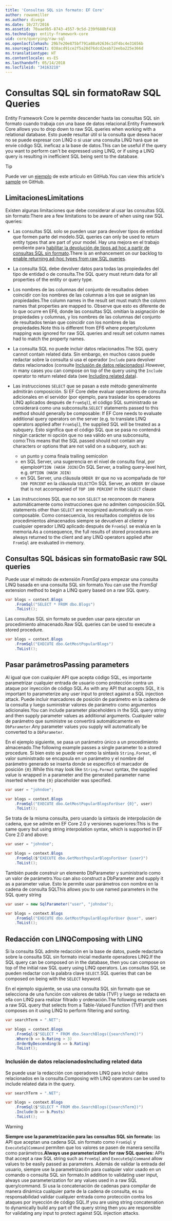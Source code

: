 ```yaml
---
title: 'Consultas SQL sin formato: EF Core'
author: rowanmiller
ms.author: divega
ms.date: 10/27/2016
ms.assetid: 70aae9b5-8743-4557-9c5d-239f688bf418
ms.technology: entity-framework-core
uid: core/querying/raw-sql
ms.openlocfilehash: 29b7e20e875bf791a88a92636c1df4bc4e31656b
ms.sourcegitcommit: 038acd91ce2f5a28d76dcd2eab72eeba225e366d
ms.translationtype: HT
ms.contentlocale: es-ES
ms.lasthandoff: 05/14/2018
ms.locfileid: "34163218"
---
```

# <a name="raw-sql-queries"></a><span data-ttu-id="ff43c-102">Consultas SQL sin formato</span><span class="sxs-lookup"><span data-stu-id="ff43c-102">Raw SQL Queries</span></span>

<span data-ttu-id="ff43c-103">Entity Framework Core le permite descender hasta las consultas SQL sin formato cuando trabaja con una base de datos relacional.</span><span class="sxs-lookup"><span data-stu-id="ff43c-103">Entity Framework Core allows you to drop down to raw SQL queries when working with a relational database.</span></span> <span data-ttu-id="ff43c-104">Esto puede resultar útil si la consulta que desea hacer no se puede expresar con LINQ o si usar una consulta LINQ hará que se envíe código SQL ineficaz a la base de datos.</span><span class="sxs-lookup"><span data-stu-id="ff43c-104">This can be useful if the query you want to perform can't be expressed using LINQ, or if using a LINQ query is resulting in inefficient SQL being sent to the database.</span></span>

> [!TIP]  
> <span data-ttu-id="ff43c-105">Puede ver un [ejemplo](https://github.com/aspnet/EntityFramework.Docs/tree/master/samples/core/Querying) de este artículo en GitHub.</span><span class="sxs-lookup"><span data-stu-id="ff43c-105">You can view this article's [sample](https://github.com/aspnet/EntityFramework.Docs/tree/master/samples/core/Querying) on GitHub.</span></span>

## <a name="limitations"></a><span data-ttu-id="ff43c-106">Limitaciones</span><span class="sxs-lookup"><span data-stu-id="ff43c-106">Limitations</span></span>

<span data-ttu-id="ff43c-107">Existen algunas limitaciones que debe considerar al usar las consultas SQL sin formato:</span><span class="sxs-lookup"><span data-stu-id="ff43c-107">There are a few limitations to be aware of when using raw SQL queries:</span></span>
* <span data-ttu-id="ff43c-108">Las consultas SQL solo se pueden usar para devolver tipos de entidad que formen parte del modelo.</span><span class="sxs-lookup"><span data-stu-id="ff43c-108">SQL queries can only be used to return entity types that are part of your model.</span></span> <span data-ttu-id="ff43c-109">Hay una mejora en el trabajo pendiente para [habilitar la devolución de tipos ad hoc a partir de consultas SQL sin formato](https://github.com/aspnet/EntityFramework/issues/1862).</span><span class="sxs-lookup"><span data-stu-id="ff43c-109">There is an enhancement on our backlog to [enable returning ad-hoc types from raw SQL queries](https://github.com/aspnet/EntityFramework/issues/1862).</span></span>

* <span data-ttu-id="ff43c-110">La consulta SQL debe devolver datos para todas las propiedades del tipo de entidad o de consulta.</span><span class="sxs-lookup"><span data-stu-id="ff43c-110">The SQL query must return data for all properties of the entity or query type.</span></span>

* <span data-ttu-id="ff43c-111">Los nombres de las columnas del conjunto de resultados deben coincidir con los nombres de las columnas a los que se asignan las propiedades.</span><span class="sxs-lookup"><span data-stu-id="ff43c-111">The column names in the result set must match the column names that properties are mapped to.</span></span> <span data-ttu-id="ff43c-112">Observe que esto es diferente de lo que ocurre en EF6, donde las consultas SQL omitían la asignación de propiedades y columnas, y los nombres de las columnas del conjunto de resultados tenían que coincidir con los nombres de las propiedades.</span><span class="sxs-lookup"><span data-stu-id="ff43c-112">Note this is different from EF6 where property/column mapping was ignored for raw SQL queries and result set column names had to match the property names.</span></span>

* <span data-ttu-id="ff43c-113">La consulta SQL no puede incluir datos relacionados.</span><span class="sxs-lookup"><span data-stu-id="ff43c-113">The SQL query cannot contain related data.</span></span> <span data-ttu-id="ff43c-114">Sin embargo, en muchos casos puede redactar sobre la consulta si usa el operador `Include` para devolver datos relacionados (consulte [Inclusión de datos relacionados](#including-related-data)).</span><span class="sxs-lookup"><span data-stu-id="ff43c-114">However, in many cases you can compose on top of the query using the `Include` operator to return related data (see [Including related data](#including-related-data)).</span></span>

* <span data-ttu-id="ff43c-115">Las instrucciones `SELECT` que se pasan a este método generalmente admitirán composición. Si EF Core debe evaluar operadores de consulta adicionales en el servidor (por ejemplo, para trasladar los operadores LINQ aplicados después de `FromSql`), el código SQL suministrado se considerará como una subconsulta.</span><span class="sxs-lookup"><span data-stu-id="ff43c-115">`SELECT` statements passed to this method should generally be composable: If EF Core needs to evaluate additional query operators on the server (e.g. to translate LINQ operators applied after `FromSql`), the supplied SQL will be treated as a subquery.</span></span> <span data-ttu-id="ff43c-116">Esto significa que el código SQL que se pasa no contendrá ningún carácter ni opción que no sea válido en una subconsulta, como:</span><span class="sxs-lookup"><span data-stu-id="ff43c-116">This means that the SQL passed should not contain any characters or options that are not valid on a subquery, such as:</span></span>
  * <span data-ttu-id="ff43c-117">un punto y coma final</span><span class="sxs-lookup"><span data-stu-id="ff43c-117">a trailing semicolon</span></span>
  * <span data-ttu-id="ff43c-118">en SQL Server, una sugerencia en el nivel de consulta final, por ejemplo`OPTION (HASH JOIN)`</span><span class="sxs-lookup"><span data-stu-id="ff43c-118">On SQL Server, a trailing query-level hint, e.g. `OPTION (HASH JOIN)`</span></span>
  * <span data-ttu-id="ff43c-119">en SQL Server, una cláusula `ORDER BY` que no va acompañada de `TOP 100 PERCENT` en la cláusula `SELECT`</span><span class="sxs-lookup"><span data-stu-id="ff43c-119">On SQL Server, an `ORDER BY` clause that is not accompanied of `TOP 100 PERCENT` in the `SELECT` clause</span></span>

* <span data-ttu-id="ff43c-120">Las instrucciones SQL que no son `SELECT` se reconocen de manera automáticamente como instrucciones que no admiten composición.</span><span class="sxs-lookup"><span data-stu-id="ff43c-120">SQL statements other than `SELECT` are recognized automatically as non-composable.</span></span> <span data-ttu-id="ff43c-121">Como consecuencia, los resultados completos de los procedimientos almacenados siempre se devuelven al cliente y cualquier operador LINQ aplicado después de `FromSql` se evalúa en la memoria.</span><span class="sxs-lookup"><span data-stu-id="ff43c-121">As a consequence, the full results of stored procedures are always returned to the client and any LINQ operators applied after `FromSql` are evaluated in-memory.</span></span> 

## <a name="basic-raw-sql-queries"></a><span data-ttu-id="ff43c-122">Consultas SQL básicas sin formato</span><span class="sxs-lookup"><span data-stu-id="ff43c-122">Basic raw SQL queries</span></span>

<span data-ttu-id="ff43c-123">Puede usar el método de extensión *FromSql* para empezar una consulta LINQ basada en una consulta SQL sin formato.</span><span class="sxs-lookup"><span data-stu-id="ff43c-123">You can use the *FromSql* extension method to begin a LINQ query based on a raw SQL query.</span></span>

<!-- [!code-csharp[Main](samples/core/Querying/Querying/RawSQL/Sample.cs)] -->
``` csharp
var blogs = context.Blogs
    .FromSql("SELECT * FROM dbo.Blogs")
    .ToList();
```

<span data-ttu-id="ff43c-124">Las consultas SQL sin formato se pueden usar para ejecutar un procedimiento almacenado.</span><span class="sxs-lookup"><span data-stu-id="ff43c-124">Raw SQL queries can be used to execute a stored procedure.</span></span>

<!-- [!code-csharp[Main](samples/core/Querying/Querying/RawSQL/Sample.cs)] -->
``` csharp
var blogs = context.Blogs
    .FromSql("EXECUTE dbo.GetMostPopularBlogs")
    .ToList();
```

## <a name="passing-parameters"></a><span data-ttu-id="ff43c-125">Pasar parámetros</span><span class="sxs-lookup"><span data-stu-id="ff43c-125">Passing parameters</span></span>

<span data-ttu-id="ff43c-126">Al igual que con cualquier API que acepta código SQL, es importante parametrizar cualquier entrada de usuario como protección contra un ataque por inyección de código SQL.</span><span class="sxs-lookup"><span data-stu-id="ff43c-126">As with any API that accepts SQL, it is important to parameterize any user input to protect against a SQL injection attack.</span></span> <span data-ttu-id="ff43c-127">Puede incluir marcadores de posición de parámetro en la cadena de la consulta y luego suministrar valores de parámetro como argumentos adicionales.</span><span class="sxs-lookup"><span data-stu-id="ff43c-127">You can include parameter placeholders in the SQL query string and then supply parameter values as additional arguments.</span></span> <span data-ttu-id="ff43c-128">Cualquier valor de parámetro que suministre se convertirá automáticamente en `DbParameter`.</span><span class="sxs-lookup"><span data-stu-id="ff43c-128">Any parameter values you supply will automatically be converted to a `DbParameter`.</span></span>

<span data-ttu-id="ff43c-129">En el ejemplo siguiente, se pasa un parámetro único a un procedimiento almacenado.</span><span class="sxs-lookup"><span data-stu-id="ff43c-129">The following example passes a single parameter to a stored procedure.</span></span> <span data-ttu-id="ff43c-130">Si bien esto se puede ver como la sintaxis `String.Format`, el valor suministrado se encapsula en un parámetro y el nombre del parámetro generado se inserta donde se especificó el marcador de posición `{0}`.</span><span class="sxs-lookup"><span data-stu-id="ff43c-130">While this may look like `String.Format` syntax, the supplied value is wrapped in a parameter and the generated parameter name inserted where the `{0}` placeholder was specified.</span></span>

<!-- [!code-csharp[Main](samples/core/Querying/Querying/RawSQL/Sample.cs)] -->
``` csharp
var user = "johndoe";

var blogs = context.Blogs
    .FromSql("EXECUTE dbo.GetMostPopularBlogsForUser {0}", user)
    .ToList();
```

<span data-ttu-id="ff43c-131">Se trata de la misma consulta, pero usando la sintaxis de interpolación de cadena, que se admite en EF Core 2.0 y versiones superiores:</span><span class="sxs-lookup"><span data-stu-id="ff43c-131">This is the same query but using string interpolation syntax, which is supported in EF Core 2.0 and above:</span></span>

<!-- [!code-csharp[Main](samples/core/Querying/Querying/RawSQL/Sample.cs)] -->
``` csharp
var user = "johndoe";

var blogs = context.Blogs
    .FromSql($"EXECUTE dbo.GetMostPopularBlogsForUser {user}")
    .ToList();
```

<span data-ttu-id="ff43c-132">También puede construir un elemento DbParameter y suministrarlo como un valor de parámetro.</span><span class="sxs-lookup"><span data-stu-id="ff43c-132">You can also construct a DbParameter and supply it as a parameter value.</span></span> <span data-ttu-id="ff43c-133">Esto le permite usar parámetros con nombre en la cadena de consulta SQL</span><span class="sxs-lookup"><span data-stu-id="ff43c-133">This allows you to use named parameters in the SQL query string</span></span>

<!-- [!code-csharp[Main](samples/core/Querying/Querying/RawSQL/Sample.cs)] -->
``` csharp
var user = new SqlParameter("user", "johndoe");

var blogs = context.Blogs
    .FromSql("EXECUTE dbo.GetMostPopularBlogsForUser @user", user)
    .ToList();
```

## <a name="composing-with-linq"></a><span data-ttu-id="ff43c-134">Redacción con LINQ</span><span class="sxs-lookup"><span data-stu-id="ff43c-134">Composing with LINQ</span></span>

<span data-ttu-id="ff43c-135">Si la consulta SQL admite redacción en la base de datos, puede redactarla sobre la consulta SQL sin formato inicial mediante operadores LINQ.</span><span class="sxs-lookup"><span data-stu-id="ff43c-135">If the SQL query can be composed on in the database, then you can compose on top of the initial raw SQL query using LINQ operators.</span></span> <span data-ttu-id="ff43c-136">Las consultas SQL se pueden redactar con la palabra clave `SELECT`.</span><span class="sxs-lookup"><span data-stu-id="ff43c-136">SQL queries that can be composed on being with the `SELECT` keyword.</span></span>

<span data-ttu-id="ff43c-137">En el ejemplo siguiente, se usa una consulta SQL sin formato que se selecciona de una función con valores de tabla (TVF) y luego se redacta en ella con LINQ para realizar filtrado y ordenación.</span><span class="sxs-lookup"><span data-stu-id="ff43c-137">The following example uses a raw SQL query that selects from a Table-Valued Function (TVF) and then composes on it using LINQ to perform filtering and sorting.</span></span>

<!-- [!code-csharp[Main](samples/core/Querying/Querying/RawSQL/Sample.cs)] -->
``` csharp
var searchTerm = ".NET";

var blogs = context.Blogs
    .FromSql($"SELECT * FROM dbo.SearchBlogs({searchTerm})")
    .Where(b => b.Rating > 3)
    .OrderByDescending(b => b.Rating)
    .ToList();
```

### <a name="including-related-data"></a><span data-ttu-id="ff43c-138">Inclusión de datos relacionados</span><span class="sxs-lookup"><span data-stu-id="ff43c-138">Including related data</span></span>

<span data-ttu-id="ff43c-139">Se puede usar la redacción con operadores LINQ para incluir datos relacionados en la consulta.</span><span class="sxs-lookup"><span data-stu-id="ff43c-139">Composing with LINQ operators can be used to include related data in the query.</span></span>

<!-- [!code-csharp[Main](samples/core/Querying/Querying/RawSQL/Sample.cs)] -->
``` csharp
var searchTerm = ".NET";

var blogs = context.Blogs
    .FromSql($"SELECT * FROM dbo.SearchBlogs({searchTerm})")
    .Include(b => b.Posts)
    .ToList();
```

> [!WARNING]  
> <span data-ttu-id="ff43c-140">**Siempre use la parametrización para las consultas SQL sin formato:** las API que aceptan una cadena SQL sin formato como `FromSql` y `ExecuteSqlCommand` permiten que los valores se pasen de manera sencilla como parámetros.</span><span class="sxs-lookup"><span data-stu-id="ff43c-140">**Always use parameterization for raw SQL queries:** APIs that accept a raw SQL string such as `FromSql` and `ExecuteSqlCommand` allow values to be easily passed as parameters.</span></span> <span data-ttu-id="ff43c-141">Además de validar la entrada del usuario, siempre use la parametrización para cualquier valor usado en un comando o consulta SQL sin formato.</span><span class="sxs-lookup"><span data-stu-id="ff43c-141">In addition to validating user input, always use parameterization for any values used in a raw SQL query/command.</span></span> <span data-ttu-id="ff43c-142">Si usa la concatenación de cadenas para compilar de manera dinámica cualquier parte de la cadena de consulta, es su responsabilidad validar cualquier entrada como protección contra los ataques por inyección de código SQL.</span><span class="sxs-lookup"><span data-stu-id="ff43c-142">If you are using string concatenation to dynamically build any part of the query string then you are responsible for validating any input to protect against SQL injection attacks.</span></span>
